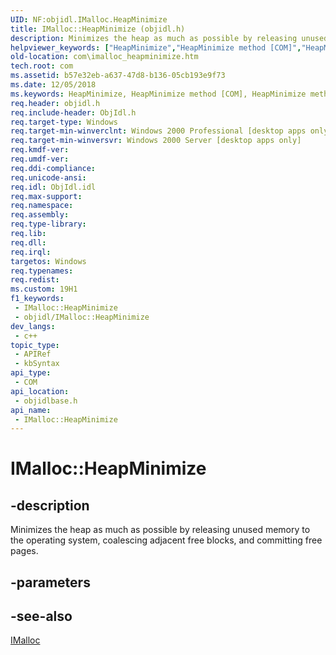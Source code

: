 ```yaml
---
UID: NF:objidl.IMalloc.HeapMinimize
title: IMalloc::HeapMinimize (objidl.h)
description: Minimizes the heap as much as possible by releasing unused memory to the operating system, coalescing adjacent free blocks, and committing free pages.
helpviewer_keywords: ["HeapMinimize","HeapMinimize method [COM]","HeapMinimize method [COM]","IMalloc interface","IMalloc interface [COM]","HeapMinimize method","IMalloc.HeapMinimize","IMalloc::HeapMinimize","_com_imalloc_heapminimize","com.imalloc_heapminimize","objidlbase/IMalloc::HeapMinimize"]
old-location: com\imalloc_heapminimize.htm
tech.root: com
ms.assetid: b57e32eb-a637-47d8-b136-05cb193e9f73
ms.date: 12/05/2018
ms.keywords: HeapMinimize, HeapMinimize method [COM], HeapMinimize method [COM],IMalloc interface, IMalloc interface [COM],HeapMinimize method, IMalloc.HeapMinimize, IMalloc::HeapMinimize, _com_imalloc_heapminimize, com.imalloc_heapminimize, objidlbase/IMalloc::HeapMinimize
req.header: objidl.h
req.include-header: ObjIdl.h
req.target-type: Windows
req.target-min-winverclnt: Windows 2000 Professional [desktop apps only]
req.target-min-winversvr: Windows 2000 Server [desktop apps only]
req.kmdf-ver: 
req.umdf-ver: 
req.ddi-compliance: 
req.unicode-ansi: 
req.idl: ObjIdl.idl
req.max-support: 
req.namespace: 
req.assembly: 
req.type-library: 
req.lib: 
req.dll: 
req.irql: 
targetos: Windows
req.typenames: 
req.redist: 
ms.custom: 19H1
f1_keywords:
 - IMalloc::HeapMinimize
 - objidl/IMalloc::HeapMinimize
dev_langs:
 - c++
topic_type:
 - APIRef
 - kbSyntax
api_type:
 - COM
api_location:
 - objidlbase.h
api_name:
 - IMalloc::HeapMinimize
---
```


# IMalloc::HeapMinimize


## -description

Minimizes the heap as much as possible by releasing unused memory to the operating system, coalescing adjacent free blocks, and committing free pages.

## -parameters

## -see-also

<a href="/windows/desktop/api/objidl/nn-objidl-imalloc">IMalloc</a>

